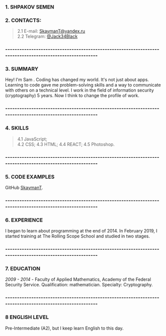 ### 1. SHPAKOV SEMEN

### 2. CONTACTS:
>  2.1 E-mail: [SkaymanT@yandex.ru](mailto:SkaymanT@yandex.ru)   
>  2.2 Telegram: [@Jack34Black](https://t.me/Jack34Black) 

### --------------------------------------------------------------------------------------------------------

### 3. SUMMARY 
Hey! I'm Sam . Coding has changed my world. It's not just about apps. Learning to code gave me problem-solving skills and a way to communicate with others on a technical level. 
I work in the field of information security (cryptography) 5 years. Now I think to change the profile of work.

### --------------------------------------------------------------------------------------------------------

### 4. SKILLS
>  4.1 JavaScript;  
>  4.2 CSS; 
>  4.3 HTML; 
>  4.4 REACT;
>  4.5 Photoshop.

### --------------------------------------------------------------------------------------------------------


### 5. CODE EXAMPLES
GitHub [SkaymanT](https://github.com/SkaymanT).

### --------------------------------------------------------------------------------------------------------

### 6. EXPERIENCE
I began to learn about programming at the end of 2014. 
In February 2019, I started training at The Rolling Scope School and studied in two stages.  

### --------------------------------------------------------------------------------------------------------

### 7. EDUCATION 

*2009 - 2014* - Faculty of Applied Mathematics, Academy of the Federal Security Service. Qualification: mathematician. Specialty: Cryptography.  

### --------------------------------------------------------------------------------------------------------

### 8 ENGLISH LEVEL
Pre-Intermediate (A2), but I keep learn English to this day.
